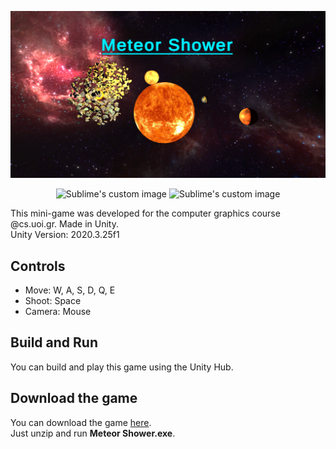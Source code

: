 ![MeteorShower](https://github.com/PetrosKarampas/MeteorShower/blob/main/Assets/Images/MeteorShower.png)
<p align="center">
  <img src="https://github.com/PetrosKarampas/MeteorShower/blob/main/Assets/Images/gif.gif?raw=true" alt="Sublime's custom image"/>
  <img src="https://github.com/PetrosKarampas/MeteorShower/blob/main/Assets/Images/gif1.gif?raw=true" alt="Sublime's custom image"/>
</p>

This mini-game was developed for the computer graphics course @cs.uoi.gr. Made in Unity.<br />
Unity Version: 2020.3.25f1
## Controls
- Move: W, A, S, D, Q, E
- Shoot: Space
- Camera: Mouse
## Build and Run
You can build and play this game using the Unity Hub. 
## Download the game
You can download the game [here](https://github.com/PetrosKarampas/MeteorShower/releases/download/v1.0.0/MeteorShowerBuild.zip).<br />
Just unzip and run **Meteor Shower.exe**.

